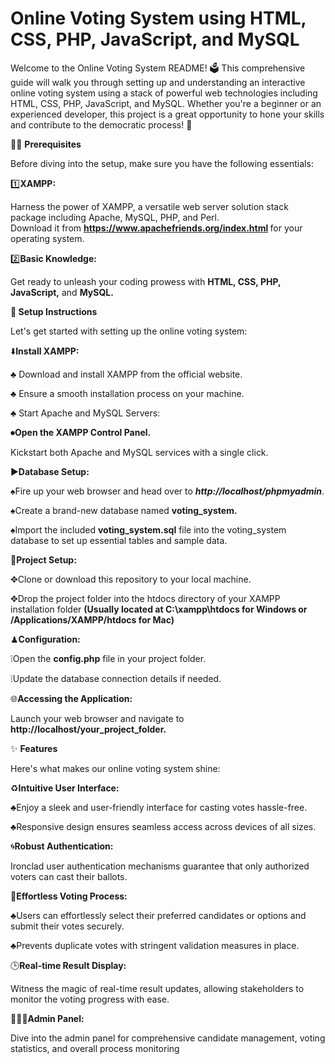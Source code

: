 # Online Voting System using HTML, CSS, PHP, JavaScript, and MySQL
Welcome to the Online Voting System README! 🗳️ This comprehensive guide will walk you through setting up and understanding an interactive online voting system using a stack of powerful web technologies including HTML, CSS, PHP, JavaScript, and MySQL. Whether you're a beginner or an experienced developer, this project is a great opportunity to hone your skills and contribute to the democratic process! 🌟<br>


✍🏻             <b>Prerequisites</b><br>

Before diving into the setup, make sure you have the following essentials:<br>

1️⃣<b>XAMPP:</b><br>

 Harness the power of XAMPP, a versatile web server solution stack package including Apache, MySQL, PHP, and Perl.<br> Download it from <b>https://www.apachefriends.org/index.html </b> for your operating system.<br>

2️⃣<b>Basic Knowledge:</b><br>

Get ready to unleash your coding prowess with <b>HTML, CSS, PHP, JavaScript,</b> and <b>MySQL.</b><br>

🚀<b> Setup Instructions</b><br>

Let's get started with setting up the online voting system:<br>

⬇️<b>Install XAMPP:</b><br>

♣️ Download and install XAMPP from the official website.<br>

♣️ Ensure a smooth installation process on your machine.<br>

♣️ Start Apache and MySQL Servers:<br>

⏺<b>Open the XAMPP Control Panel.</b><br>

Kickstart both Apache and MySQL services with a single click.<br>

▶️<b>Database Setup:</b><br>

♠️Fire up your web browser and head over to <b><i>http://localhost/phpmyadmin</i></b>.<br>

♠️Create a brand-new database named <b>voting_system.</b><br>

♠️Import the included <b>voting_system.sql</b> file into the voting_system database to set up essential tables and sample data.<br>

📲<b>Project Setup:</b><br>

✥Clone or download this repository to your local machine.<br>

✥Drop the project folder into the htdocs directory of your XAMPP installation folder <b>(Usually located at C:\xampp\htdocs for Windows or /Applications/XAMPP/htdocs for Mac)</b><br>

♟<b>Configuration:</b><br>

❕Open the <b>config.php</b> file in your project folder.<br>

❕Update the database connection details if needed.<br>

🌐<b>Accessing the Application:</b><br>

Launch your web browser and navigate to <b>http://localhost/your_project_folder.</b><br>

✨ <b>Features</b><br>

Here's what makes our online voting system shine:<br>

♻️<b>Intuitive User Interface:</b><br>

♣️Enjoy a sleek and user-friendly interface for casting votes hassle-free.<br>

♣️Responsive design ensures seamless access across devices of all sizes.<br>

🌀<b>Robust Authentication:</b><br>

Ironclad user authentication mechanisms guarantee that only authorized voters can cast their ballots.<br>

💜<b>Effortless Voting Process:</b><br>

♣️Users can effortlessly select their preferred candidates or options and submit their votes securely.<br>

♣️Prevents duplicate votes with stringent validation measures in place.<br>

🕒<b>Real-time Result Display:</b><br>

Witness the magic of real-time result updates, allowing stakeholders to monitor the voting progress with ease.<br>

👨🏿‍💻<b>Admin Panel:</b><br>

Dive into the admin panel for comprehensive candidate management, voting statistics, and overall process monitoring<br>

